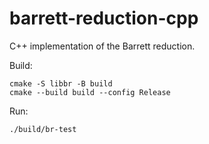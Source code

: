 # barrett-reduction-cpp
C++ implementation of the Barrett reduction.

Build:

```shell
cmake -S libbr -B build
cmake --build build --config Release
```

Run:
```shell
./build/br-test
```
